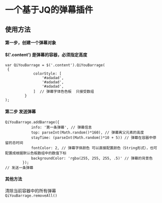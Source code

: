 # 一个基于JQ的弹幕插件
## 使用方法
#### 第一步，创建一个弹幕对象  
#### $('.content') 是弹幕的容器，必须指定高度  
```
var QiYouBarrage = $('.content').QiYouBarrage(
 {
             colorStyle: [
                 '#adadad',
                 '#adadad',
                 '#adadad',
             ]  // 弹幕字体色色板  只接受数组
         }
);
``` 
#### 第二步 发送弹幕
```
QiYouBarrage.addBarrage({  
            info: '第一条弹幕', // 弹幕信息  
            top: parseInt(Math.random()*160), // 弹幕离父元素的高度  
            stayTime: (parseInt(Math.random()*10 + 5)) // 弹幕在容器中停留的总时间  
            fontColor: 2, // 弹幕字体颜色 可以直接配置颜色（String形式），也可配置成根据默认色板数组中的数值下标
            backgroundColor: 'rgba(255, 255, 255, .5)' // 弹幕的背景色
        });  
// 发送一条弹幕  
```
#### 其他方法
清除当前容器中的所有弹幕  
`QiYouBarrage.removeAll()`
